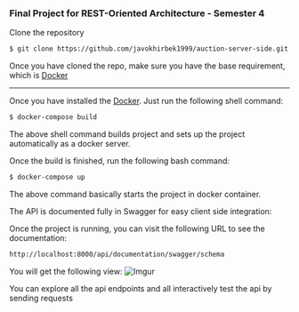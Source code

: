 ### Final Project for REST-Oriented Architecture - Semester 4

<p>Clone the repository</p>

```bash
$ git clone https://github.com/javokhirbek1999/auction-server-side.git
```

<p>Once you have cloned the repo, make sure you have the base requirement, which is <a href="https://www.docker.com/", target="_blank">Docker</a></p>


<hr>
<p>Once you have installed the <a href="https://www.docker.com/">Docker</a>. Just run the following shell command:</p>

```bash
$ docker-compose build
```

The above shell command builds project and sets up the project automatically as a docker server.

Once the build is finished, run the following bash command:

```bash
$ docker-compose up
```

The above command basically starts the project in docker container.


The API is documented fully in Swagger for easy client side integration:

Once the project is running, you can visit the following URL to see the documentation:

```bash
http://localhost:8000/api/documentation/swagger/schema
```
You will get the following view:
![Imgur](https://imgur.com/EdjJsSv.png)

You can explore all the api endpoints and all interactively test the api by sending requests